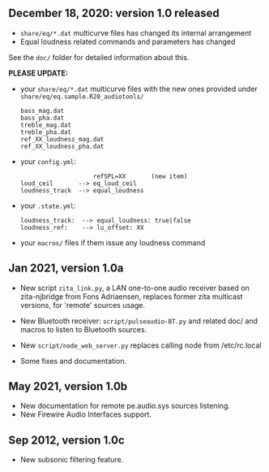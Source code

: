 
## December 18, 2020: version 1.0 released

- `share/eq/*.dat` multicurve files has changed its internal arrangement
- Equal loudness related commands and parameters has changed

See the `doc/` folder for detailed information about this.

**PLEASE UPDATE:**

- your `share/eq/*.dat` multicurve files with the new ones
  provided under `share/eq/eq.sample.R20_audiotools/`

    ```
    bass_mag.dat
    bass_pha.dat
    treble_mag.dat
    treble_pha.dat
    ref_XX_loudness_mag.dat
    ref_XX_loudness_pha.dat
    ```
    
- your `config.yml`:

    ```
                        refSPL=XX       (new item)
    loud_ceil       --> eq_loud_ceil
    loudness_track  --> equal_loudness
    ```

- your `.state.yml`:

    ```
    loudness_track:  --> equal_loudness: true|false
    loudness_ref:    --> lu_offset: XX
    ```

- your `macros/` files if them issue any loudness command


## Jan 2021, version 1.0a

- New script `zita_link.py`, a LAN one-to-one audio receiver based on zita-njbridge from Fons Adriaensen, replaces former zita multicast versions, for 'remote' sources usage.

- New Bluetooth receiver: `script/pulseaudio-BT.py` and related doc/ and macros to listen to Bluetooth sources.

- New `script/node_web_server.py` replaces calling node from /etc/rc.local

- Some fixes and documentation.


## May 2021, version 1.0b

- New documentation for remote pe.audio.sys sources listening.
- New Firewire Audio Interfaces support.

## Sep 2012, version 1.0c

- New subsonic filtering feature.
